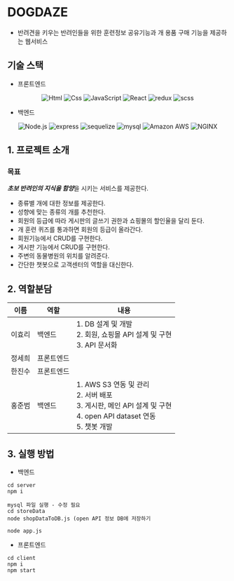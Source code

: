 # DOGDAZE
- 반려견을 키우는 반려인들을 위한 훈련정보 공유기능과 개 용품 구매 기능을 제공하는 웹서비스



## 기술 스택
- 프론트엔드
<div align="center">
  <img alt="Html" src ="https://img.shields.io/badge/HTML5-E34F26.svg?&style=for-the-badge&logo=HTML5&logoColor=white"/> 
  <img alt="Css" src ="https://img.shields.io/badge/CSS3-1572B6.svg?&style=for-the-badge&logo=CSS3&logoColor=white"/> 
  <img alt="JavaScript" src ="https://img.shields.io/badge/JavaScriipt-F7DF1E.svg?&style=for-the-badge&logo=JavaScript&logoColor=black"/> 
 <img alt="React" src ="https://img.shields.io/badge/react-61DAFB.svg?&style=for-the-badge&logo=React&logoColor=white"/> 
  <img alt="redux" src ="https://img.shields.io/badge/redux-764ABC.svg?&style=for-the-badge&logo=redux&logoColor=white"/> 
  <img alt="scss" src="https://img.shields.io/badge/sass-ff69b4.svg?style=for-the-badge&logo=sass&logoColor=white"/>  
</div>

- 백엔드
<div align="center">
   <img alt="Node.js" src ="https://img.shields.io/badge/Node.js-brightgreen.svg?&style=for-the-badge&logo=Node.js&logoColor=white"/>      
  <img alt="express" src ="https://img.shields.io/badge/express-lightgrey.svg?&style=for-the-badge&logo=express&logoColor=white"/>      
  <img alt="sequelize" src ="https://img.shields.io/badge/sequelize-blue.svg?&style=for-the-badge&logo=sequelize&logoColor=white"/>    
  <img alt="mysql" src ="https://img.shields.io/badge/MySQL-orange.svg?&style=for-the-badge&logo=MySQL&logoColor=white"/> 
<img alt="Amazon AWS" src ="https://img.shields.io/badge/Amazon AWS-232F3E.svg?&style=for-the-badge&logo=Amazon AWS&logoColor=white"/>
<img alt="NGINX" src ="https://img.shields.io/badge/NGINX-009639.svg?&style=for-the-badge&logo=NGINX&logoColor=white"/>

</div>


## 1. 프로젝트 소개
### 목표
***초보 반려인의 지식을 함양***을 시키는 서비스를 제공한다. 
- 종류별 개에 대한 정보를 제공한다. 
- 성향에 맞는 종류의 개를 추천한다. 
- 회원의 등급에 따라 게시판의 글쓰기 권한과 쇼핑몰의 할인율을 달리 둔다. 
- 개 훈련 퀴즈를 통과하면 회원의 등급이 올라간다. 
- 회원기능에서 CRUD를 구현한다. 
- 게시판 기능에서 CRUD를 구현한다. 
- 주변의 동물병원의 위치를 알려준다. 
- 간단한 챗봇으로 고객센터의 역할을 대신한다. 



## 2. 역할분담
| 이름   | 역할               | 내용                                                |
| ----- | ------------------ | ---------------------------------------------------- |
| 이효리 | 백엔드             |  1. DB 설계 및 개발 <br> 2. 회원, 쇼핑몰 API 설계 및 구현<br> 3. API 문서화        |
| 정세희 | 프론트엔드          |                                                      |
| 한진수 | 프론트엔드         |  |
| 홍준범 | 백엔드             | 1. AWS S3 연동 및 관리<br> 2. 서버 배포 <br>3. 게시판, 메인 API 설계 및 구현<br> 4. open API dataset 연동 <br>5. 챗봇 개발 |


## 3. 실행 방법

- 백엔드
```
cd server
npm i

mysql 파일 실행 - 수정 필요
cd storeData
node shopDataToDB.js (open API 정보 DB에 저장하기

node app.js
```
- 프론트엔드
```
cd client
npm i
npm start
```

